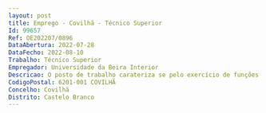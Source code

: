 ```yaml
--- 
layout: post
title: Emprego - Covilhã - Técnico Superior
Id: 99657
Ref: OE202207/0896
DataAbertura: 2022-07-28
DataFecho: 2022-08-10
Trabalho: Técnico Superior
Empregador: Universidade da Beira Interior
Descricao: O posto de trabalho carateriza se pelo exercício de funções na carreira geral de Técnico Superior, tal como descrito no anexo a que se refere o n.º 2 do artigo 88.º da Lei n.º 35 2004, de 20 de junho, ao qual corresponde o grau de complexidade 3, nomeadamente no que respeita a funções de natureza executiva, de aplicação de métodos e processos, com base em diretivas bem definidas e instruções gerais  gestão administrativa e financeira (incluindo relatórios intermédios e final)  gestão do consórcio e participação nas reuniões de parceria  acompanhamento e planifica ção da execução das atividades e cumprimentos de prazos (ex., organização de eventos  apoio ao planeamento do trabalho de campo, entre outras)  avaliação e gestão de riscos de implementação do projeto e ligação entre a equipa, os serviços da UBI e a entidade financiadora em todos os momentos do projeto.
CodigoPostal: 6201-001 COVILHÃ
Concelho: Covilhã
Distrito: Castelo Branco
--- 
```

